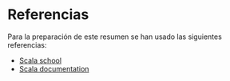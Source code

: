 # Referencias

Para la preparación de este resumen se han usado las siguientes referencias:

* [Scala school](https://twitter.github.io/scala_school/)
* [Scala documentation](https://docs.scala-lang.org/)

